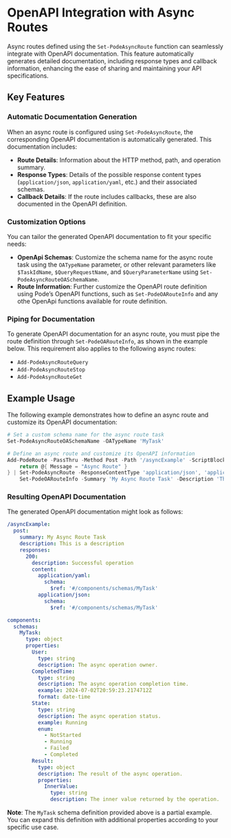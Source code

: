 
# OpenAPI Integration with Async Routes

Async routes defined using the `Set-PodeAsyncRoute` function can seamlessly integrate with OpenAPI documentation. This feature automatically generates detailed documentation, including response types and callback information, enhancing the ease of sharing and maintaining your API specifications.

## Key Features

### Automatic Documentation Generation

When an async route is configured using `Set-PodeAsyncRoute`, the corresponding OpenAPI documentation is automatically generated. This documentation includes:
- **Route Details**: Information about the HTTP method, path, and operation summary.
- **Response Types**: Details of the possible response content types (`application/json`, `application/yaml`, etc.) and their associated schemas.
- **Callback Details**: If the route includes callbacks, these are also documented in the OpenAPI definition.

### Customization Options

You can tailor the generated OpenAPI documentation to fit your specific needs:
- **OpenApi Schemas**: Customize the schema name for the async route task using the `OATypeName` parameter, or other relevant parameters like `$TaskIdName`, `$QueryRequestName`, and `$QueryParameterName` using `Set-PodeAsyncRouteOASchemaName`.
- **Route Information**: Further customize the OpenAPI route definition using Pode’s OpenAPI functions, such as `Set-PodeOARouteInfo` and any othe OpenApi functions available for route definition.

### Piping for Documentation

To generate OpenAPI documentation for an async route, you must pipe the route definition through `Set-PodeOARouteInfo`, as shown in the example below. This requirement also applies to the following async routes:
- `Add-PodeAsyncRouteQuery`
- `Add-PodeAsyncRouteStop`
- `Add-PodeAsyncRouteGet`

## Example Usage

The following example demonstrates how to define an async route and customize its OpenAPI documentation:

```powershell
# Set a custom schema name for the async route task
Set-PodeAsyncRouteOASchemaName -OATypeName 'MyTask'

# Define an async route and customize its OpenAPI information
Add-PodeRoute -PassThru -Method Post -Path '/asyncExample' -ScriptBlock {
    return @{ Message = "Async Route" }
} | Set-PodeAsyncRoute -ResponseContentType 'application/json', 'application/yaml' -PassThru |
    Set-PodeOARouteInfo -Summary 'My Async Route Task' -Description 'This is a description'
```

### Resulting OpenAPI Documentation

The generated OpenAPI documentation might look as follows:

```yaml
/asyncExample:
  post:
    summary: My Async Route Task
    description: This is a description
    responses:
      200:
        description: Successful operation
        content:
          application/yaml:
            schema:
              $ref: '#/components/schemas/MyTask'
          application/json:
            schema:
              $ref: '#/components/schemas/MyTask'

components:
  schemas:
    MyTask:
      type: object
      properties:
        User:
          type: string
          description: The async operation owner.
        CompletedTime:
          type: string
          description: The async operation completion time.
          example: 2024-07-02T20:59:23.2174712Z
          format: date-time
        State:
          type: string
          description: The async operation status.
          example: Running
          enum:
            - NotStarted
            - Running
            - Failed
            - Completed
        Result:
          type: object
          description: The result of the async operation.
          properties:
            InnerValue:
              type: string
              description: The inner value returned by the operation.
```

**Note**: The `MyTask` schema definition provided above is a partial example. You can expand this definition with additional properties according to your specific use case.
